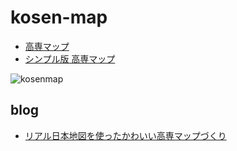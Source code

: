 # kosen-map

- [高専マップ](https://codeforkosen.github.io/kosen-map/)
- [シンプル版 高専マップ](https://codeforkosen.github.io/kosen-map/simple.html)

![kosenmap](https://user-images.githubusercontent.com/1715217/196819540-e2bcc580-c2ae-41ec-9fe7-c89742fa71e4.jpg)

## blog

- [リアル日本地図を使ったかわいい高専マップづくり](https://fukuno.jig.jp/3738)
